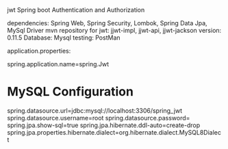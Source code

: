 jwt Spring boot Authentication and Authorization

dependencies: Spring Web, Spring Security, Lombok, Spring Data Jpa, MySql Driver
mvn repository for jwt: jjwt-impl, jjwt-api, jjwt-jackson version: 0.11.5
Database: Mysql
testing: PostMan


application.properties:

spring.application.name=spring.Jwt


# MySQL Configuration
spring.datasource.url=jdbc:mysql://localhost:3306/spring_jwt
spring.datasource.username=root
spring.datasource.password=
spring.jpa.show-sql=true
spring.jpa.hibernate.ddl-auto=create-drop
spring.jpa.properties.hibernate.dialect=org.hibernate.dialect.MySQL8Dialect

